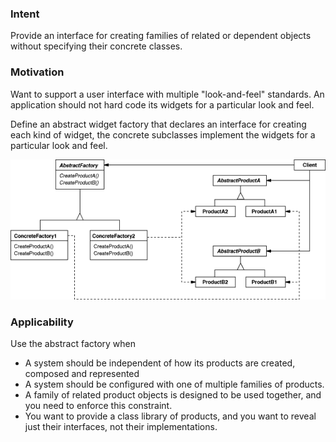 <h3>Intent</h3>

Provide an interface for creating families of related or dependent objects
without specifying their concrete classes.

<h3>Motivation</h3>

Want to support a user interface with multiple "look-and-feel" standards.
An application should not hard code its widgets for a particular look and feel.

Define an abstract widget factory that declares an interface for creating each kind
of widget, the concrete subclasses implement the widgets for a particular look and feel.

![img.png](img.png)

<h3>Applicability</h3>

Use the abstract factory when
* A system should be independent of how its products are created, composed and represented
* A system should be configured with one of multiple families of products.
* A family of related product objects is designed to be used together, and you need to enforce this constraint.
* You want to provide a class library of products, and you want to reveal just their interfaces, not their implementations.

